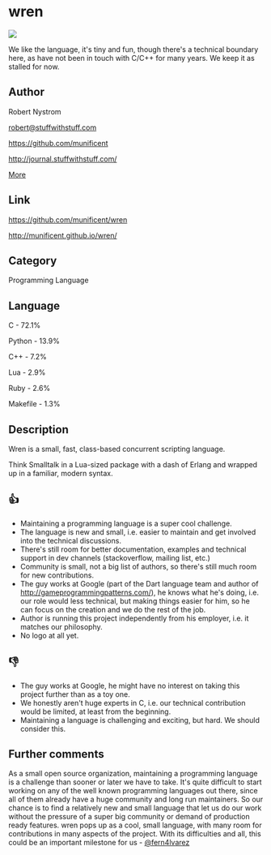wren
====
[![](https://img.shields.io/badge/oscillating-works-blue.svg?style=flat)](https://github.com/oscillatingworks/compass#phases)

We like the language, it's tiny and fun, though there's a technical boundary here,
as have not been in touch with C/C++ for many years. We keep it as stalled for now.

Author
------
Robert Nystrom

robert@stuffwithstuff.com

https://github.com/munificent

http://journal.stuffwithstuff.com/

[More](https://github.com/munificent/wren/blob/master/AUTHORS)

Link
----
https://github.com/munificent/wren

http://munificent.github.io/wren/

Category
--------
Programming Language

Language
--------
C -  72.1%

Python - 13.9%

C++ - 7.2%

Lua - 2.9%

Ruby - 2.6%

Makefile - 1.3%

Description
-----------
Wren is a small, fast, class-based concurrent scripting language.

Think Smalltalk in a Lua-sized package with a dash of Erlang and wrapped
up in a familiar, modern syntax.

:thumbsup:
----------
- Maintaining a programming language is a super cool challenge.
- The language is new and small, i.e. easier to maintain and
  get involved into the technical discussions.
- There's still room for better documentation, examples and technical
  support in dev channels (stackoverflow, mailing list, etc.)
- Community is small, not a big list of authors, so there's still
  much room for new contributions.
- The guy works at Google (part of the Dart language team and 
  author of http://gameprogrammingpatterns.com/), he knows what
  he's doing, i.e. our role would less technical, but making things
  easier for him, so he can focus on the creation and we do the
  rest of the job.
- Author is running this project independently from his employer,
  i.e. it matches our philosophy.
- No logo at all yet.

:thumbsdown:
------------
- The guy works at Google, he might have no interest on taking
  this project further than as a toy one.
- We honestly aren't huge experts in C, i.e. our technical
  contribution would be limited, at least from the beginning.
- Maintaining a language is challenging and exciting, but hard.
  We should consider this.

Further comments
----------------
As a small open source organization, maintaining a programming language
is a challenge than sooner or later we have to take. It's quite
difficult to start working on any of the well known programming languages out
there, since all of them already have a huge community and long run maintainers.
So our chance is to find a relatively new and small language that let us
do our work without the pressure of a super big community or demand of
production ready features. wren pops up as a cool, small language, with
many room for contributions in many aspects of the project. With its difficulties
and all, this could be an important milestone for us -
[@fern4lvarez](https://github.com/fern4lvarez)
